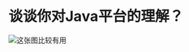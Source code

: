 # 谈谈你对Java平台的理解？

![这张图比较有用](https://static001.geekbang.org/resource/image/20/32/20bc6a900fc0b829c2f0e723df050732.png)
